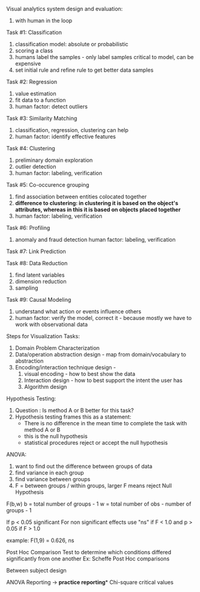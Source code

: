 
Visual analytics system design and evaluation:
1. with human in the loop

Task #1: Classification
1. classification model: absolute or probabilistic
2. scoring a class
3. humans label the samples - only label samples critical to model, can be expensive
4. set initial rule and refine rule to get better data samples

Task #2: Regression
1. value estimation
2. fit data to a function
3. human factor: detect outliers

Task #3: Similarity Matching
1. classification, regression, clustering can help
2. human factor: identify effective features

Task #4: Clustering
1. preliminary domain exploration
2. outlier detection
3. human factor: labeling, verification

Task #5: Co-occurence grouping
1. find association between entities colocated together
2. **difference to clustering: in clustering it is based on the object's attributes, whereas in this it is based on objects placed together**
3.  human factor: labeling, verification

Task #6: Profiling
1. anomaly and fraud detection
 human factor: labeling, verification

Task #7: Link Prediction

Task #8: Data Reduction
1. find latent variables
2. dimension reduction
3. sampling

Task #9: Causal Modeling
1. understand what action or events influence others
2. human factor: verify the model, correct it - because mostly we have to work with observational data


Steps for Visualization Tasks:
1. Domain Problem Characterization
2. Data/operation abstraction design - map from domain/vocabulary to abstraction
3. Encoding/interaction technique design - 
	1. visual encoding - how to best show the data
	2. Interaction design - how to best support the intent the user has
	3. Algorithm design



Hypothesis Testing:
1. Question : Is method A or B better for this task?
2. Hypothesis testing frames this as a statement:
	- There is no difference in the mean time to complete the task with method A or B
	- this is the null hypothesis
	- statistical procedures reject or accept the null hypothesis


ANOVA:
1. want to find out the difference between groups of data
2. find variance in each group
3. find variance between groups
4. F = between groups / within groups, larger F means reject Null Hypothesis


F(b,w)
b = total number of groups - 1
w = total number of obs - number of groups - 1


If p < 0.05 significant
For non significant effects  use "ns" if F < 1.0 and p > 0.05 if F > 1.0

example:
F(1,9) = 0.626, ns


Post Hoc Comparison Test to determine which conditions differed significantly from one another
Ex: Scheffe Post Hoc comparisons


Between subject design

ANOVA Reporting -> **practice reporting***
Chi-square critical values


